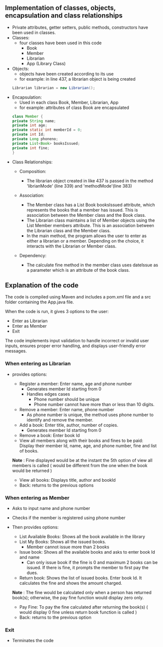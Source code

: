 ## Implementation of classes, objects, encapsulation and class relationships
- Private attributes, getter setters, public methods, constructors have been used in classes.
- Classes:
    - four classes have been used in this code
        - Book
        - Member
        - Librarian
        - App (Library Class)
- Objects:
    - objects have been created according to its use
    * for example: in line 437, a librarian object is being created 
    ```java
    Librarian librarian = new Librarian();
    ```
- Encapsulation:
    - Used in each class Book, Member, Librarian, App
    * for example: attributes of class Book are encapsulated
    ```java
    class Member {
    private String name;
    private int age;
    private static int memberId = 0;
    private int Id;
    private Long phoneno;
    private List<Book> booksIssued;
    private int fine;
    }
    ```
- Class Relationships:
    - Composition:
        - The librarian object created in like 437 is passed in the method 'librianMode' (line 339) and 'methodMode'(line 383)

    - Association:
        - The Member class has a List Book booksIssued attribute, which represents the books that a member has issued. This is association between the Member class and the Book class.
        - The Librarian class maintains a list of Member objects using the List Member members attribute. This is an association between the Librarian class and the Member class.
        - In the main method, the program allows the user to enter as either a librarian or a member. Depending on the choice, it interacts with the Librarian or Member class. 

    - Dependency:
        - The calculate fine method in the member class uses dateIssue as a parameter which is an attribute of the book class.
    

## Explanation of the code
The code is compiled using Maven and includes a pom.xml file and a src folder containing the App.java file. 

When the code is run, it gives 3 options to the user:
- Enter as Librarian
- Enter as Member
- Exit

The code implements input validation to handle incorrect or invalid user inputs, ensures proper error handling, and displays user-friendly error messages.

### When entering as Librarian
- provides options:
    - Register a member: Enter name, age and phone number 
        - Generates member Id starting from 0
        - Handles edges cases
            - Phone number should be unique
            - Phone number cannot have more than or less than 10 digits.
    - Remove a member: Enter name, phone number
        - As phone number is unique, the method uses phone number to identify and remove the member.
    - Add a book: Enter title, author, number of copies.
        - Generates member Id starting from 0
    - Remove a book: Enter book Id
    - View all members along with their books and fines to be paid: Display their member Id, name, age, and phone number, fine and list of books.

    **Note** : Fine displayed would be at the instant the 5th option of view all members is called ( would be different from the one when the book would be returned )
    - View all books: Displays title, author and bookId 
    - Back: returns to the previous options

### When entering as Member
- Asks to input name and phone number
- Checks if the member is registered using phone number 
- Then provides options:
    - List Available Books: Shows all the book available in the library
    - List My Books: Shows all the issued books.
        - Member cannot issue more than 2 books
    - Issue book: Shows all the available books and asks to enter book Id and name
        - Can only issue book if the fine is 0 and maximum 2 books can be issued. If there is fine, it prompts the member to first pay the dues.
    - Return book: Shows the list of issued books. Enter book Id. It calculates the fine and shows the amount charged.

    **Note** : The fine would be calculated only when a person has returned book(s); otherwise, the pay fine function would display zero only.
    - Pay Fine: To pay the fine calculated after returning the book(s) ( would display 0 fine unless return book function is called )
    - Back: returns to the previous option

### Exit
- Terminates the code





